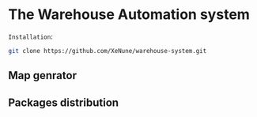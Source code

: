 # The Warehouse Automation system

`Installation`:
```bash
git clone https://github.com/XeNune/warehouse-system.git
```

## Map genrator

## Packages distribution

